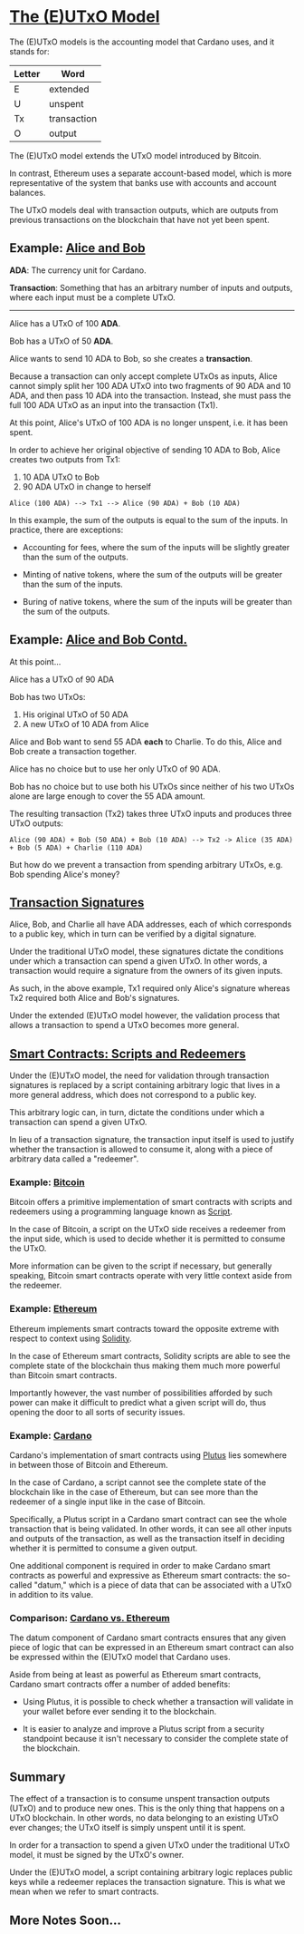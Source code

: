 # [The (E)UTxO Model](https://www.youtube.com/watch?v=_zr3W8cgzIQ&t=402s)

The (E)UTxO models is the accounting model that Cardano uses, and it stands for:

| Letter | Word        |
| ------ | ----------- |
| E      | extended    |
| U      | unspent     |
| Tx     | transaction |
| O      | output      |

The (E)UTxO model extends the UTxO model introduced by Bitcoin.

In contrast, Ethereum uses a separate account-based model, which is more representative of the system that banks use with accounts and account balances.

The UTxO models deal with transaction outputs, which are outputs from previous transactions on the blockchain that have not yet been spent.

## Example: [Alice and Bob](https://youtu.be/_zr3W8cgzIQ?t=460)

**ADA**: The currency unit for Cardano.

**Transaction**: Something that has an arbitrary number of inputs and outputs, where each input must be a complete UTxO.

---

Alice has a UTxO of 100 **ADA**.

Bob has a UTxO of 50 **ADA**.

Alice wants to send 10 ADA to Bob, so she creates a **transaction**.

Because a transaction can only accept complete UTxOs as inputs, Alice cannot simply split her 100 ADA UTxO into two fragments of 90 ADA and 10 ADA, and then pass 10 ADA into the transaction. Instead, she must pass the full 100 ADA UTxO as an input into the transaction (Tx1).

At this point, Alice's UTxO of 100 ADA is no longer unspent, i.e. it has been spent.

In order to achieve her original objective of sending 10 ADA to Bob, Alice creates two outputs from Tx1:

1. 10 ADA UTxO to Bob
2. 90 ADA UTxO in change to herself

```
Alice (100 ADA) --> Tx1 --> Alice (90 ADA) + Bob (10 ADA)
```

In this example, the sum of the outputs is equal to the sum of the inputs. In practice, there are exceptions:

- Accounting for fees, where the sum of the inputs will be slightly greater than the sum of the outputs.
- Minting of native tokens, where the sum of the outputs will be greater than the sum of the inputs.

- Buring of native tokens, where the sum of the inputs will be greater than the sum of the outputs.

## Example: [Alice and Bob Contd.](https://youtu.be/_zr3W8cgzIQ?t=710)

At this point...

Alice has a UTxO of 90 ADA

Bob has two UTxOs:
1. His original UTxO of 50 ADA
2. A new UTxO of 10 ADA from Alice

Alice and Bob want to send 55 ADA **each** to Charlie. To do this, Alice and Bob create a transaction together.

Alice has no choice but to use her only UTxO of 90 ADA.

Bob has no choice but to use both his UTxOs since neither of his two UTxOs alone are large enough to cover the 55 ADA amount.

The resulting transaction (Tx2) takes three UTxO inputs and produces three UTxO outputs:

```
Alice (90 ADA) + Bob (50 ADA) + Bob (10 ADA) --> Tx2 -> Alice (35 ADA) + Bob (5 ADA) + Charlie (110 ADA)
```

But how do we prevent a transaction from spending arbitrary UTxOs, e.g. Bob spending Alice's money?

## [Transaction Signatures](https://youtu.be/_zr3W8cgzIQ?t=771)

Alice, Bob, and Charlie all have ADA addresses, each of which corresponds to a public key, which in turn can be verified by a digital signature.

Under the traditional UTxO model, these signatures dictate the conditions under which a transaction can spend a given UTxO. In other words, a transaction would require a signature from the owners of its given inputs.

As such, in the above example, Tx1 required only Alice's signature whereas Tx2 required both Alice and Bob's signatures.

Under the extended (E)UTxO model however, the validation process that allows a transaction to spend a UTxO becomes more general.

## [Smart Contracts: Scripts and Redeemers](https://youtu.be/_zr3W8cgzIQ?t=844)

Under the (E)UTxO model, the need for validation through transaction signatures is replaced by a script containing arbitrary logic that lives in a more general address, which does not correspond to a public key.

This arbitrary logic can, in turn, dictate the conditions under which a transaction can spend a given UTxO.

In lieu of a transaction signature, the transaction input itself is used to justify whether the transaction is allowed to consume it, along with a piece of arbitrary data called a "redeemer".

### Example: [Bitcoin](https://youtu.be/_zr3W8cgzIQ?t=1004)

Bitcoin offers a primitive implementation of smart contracts with scripts and redeemers using a programming language known as [Script](https://en.bitcoin.it/wiki/Script).

In the case of Bitcoin, a script on the UTxO side receives a redeemer from the input side, which is used to decide whether it is permitted to consume the UTxO.

More information can be given to the script if necessary, but generally speaking, Bitcoin smart contracts operate with very little context aside from the redeemer.

### Example: [Ethereum](https://youtu.be/_zr3W8cgzIQ?t=1040)

Ethereum implements smart contracts toward the opposite extreme with respect to context using [Solidity](https://en.wikipedia.org/wiki/Solidity).

In the case of Ethereum smart contracts, Solidity scripts are able to see the complete state of the blockchain thus making them much more powerful than Bitcoin smart contracts.

Importantly however, the vast number of possibilities afforded by such power can make it difficult to predict what a given script will do, thus opening the door to all sorts of security issues.

### Example: [Cardano](https://youtu.be/_zr3W8cgzIQ?t=1100)

Cardano's implementation of smart contracts using [Plutus](https://developers.cardano.org/en/programming-languages/plutus/overview/) lies somewhere in between those of Bitcoin and Ethereum.

In the case of Cardano, a script cannot see the complete state of the blockchain like in the case of Ethereum, but can see more than the redeemer of a single input like in the case of Bitcoin.

Specifically, a Plutus script in a Cardano smart contract can see the whole transaction that is being validated. In other words, it can see all other inputs and outputs of the transaction, as well as the transaction itself in deciding whether it is permitted to consume a given output.

One additional component is required in order to make Cardano smart contracts as powerful and expressive as Ethereum smart contracts: the so-called "datum," which is a piece of data that can be associated with a UTxO in addition to its value.

### Comparison: [Cardano vs. Ethereum](https://youtu.be/_zr3W8cgzIQ?t=1190)

The datum component of Cardano smart contracts ensures that any given piece of logic that can be expressed in an Ethereum smart contract can also be expressed within the (E)UTxO model that Cardano uses.

Aside from being at least as powerful as Ethereum smart contracts, Cardano smart contracts offer a number of added benefits:

- Using Plutus, it is possible to check whether a transaction will validate in your wallet before ever sending it to the blockchain.

- It is easier to analyze and improve a Plutus script from a security standpoint because it isn't necessary to consider the complete state of the blockchain.

## Summary

The effect of a transaction is to consume unspent transaction outputs (UTxO) and to produce new ones. This is the only thing that happens on a UTxO blockchain. In other words, no data belonging to an existing UTxO ever changes; the UTxO itself is simply unspent until it is spent.

In order for a transaction to spend a given UTxO under the traditional UTxO model, it must be signed by the UTxO's owner.

Under the (E)UTxO model, a script containing arbitrary logic replaces public keys while a redeemer replaces the transaction signature. This is what we mean when we refer to smart contracts.

## More Notes Soon...
